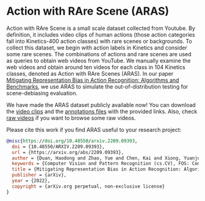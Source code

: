 # Action with RAre Scene (ARAS)

Action with RAre Scene is a small scale dataset collected from Youtube. By definition, it includes video clips of human actions (those action categories fall into Kinetics-400 action classes) with rare scenes or backgrounds. To collect this dataset, we begin with action labels in Kinetics and consider some rare scenes. The combinations of actions and rare scenes are used as queries to obtain web videos from YouTube. We manually examine the web videos and obtain around ten videos for each class in 104 Kinetics classes, denoted as Action with RAre Scenes (ARAS). In our paper [Mitigating Representation Bias in Action Recognition: Algorithms and Benchmarks](https://arxiv.org/pdf/2209.09393.pdf), we use ARAS to simulate the out-of-distribution testing for scene-debiasing evaluation.

We have made the ARAS dataset publicly available now! You can download the [video clips](https://mycuhk-my.sharepoint.com/:u:/g/personal/1155136485_link_cuhk_edu_hk/Ec_sMtgujRFEpMsLJp1wYTUB_wZSQXTJVJTGl78svXu3ZA?e=ZDjLYo) and the [annotations files](https://mycuhk-my.sharepoint.com/:u:/g/personal/1155136485_link_cuhk_edu_hk/EX8brWB7u1ZHn0-nz6558vYBHDdW19v5bVRhYu9B3E6dmA?e=LtxJI3) with the provided links. Also, check [raw videos](https://mycuhk-my.sharepoint.com/:f:/g/personal/1155136485_link_cuhk_edu_hk/Ehvq1BzIWgVEqARTzJ279YoBR0SBpIE-zBdBvorOawqu3A?e=evVvPc) if you want to browse some raw videos. 

Please cite this work if you find ARAS useful to your research project:

```BibTex
@misc{https://doi.org/10.48550/arxiv.2209.09393,
  doi = {10.48550/ARXIV.2209.09393},
  url = {https://arxiv.org/abs/2209.09393},
  author = {Duan, Haodong and Zhao, Yue and Chen, Kai and Xiong, Yuanjun and Lin, Dahua},
  keywords = {Computer Vision and Pattern Recognition (cs.CV), FOS: Computer and information sciences, FOS: Computer and information sciences},
  title = {Mitigating Representation Bias in Action Recognition: Algorithms and Benchmarks},
  publisher = {arXiv},
  year = {2022},
  copyright = {arXiv.org perpetual, non-exclusive license}
}
```